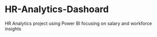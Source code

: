# HR-Analytics-Dashoard
HR Analytics project using Power BI focusing on salary and workforce insights

